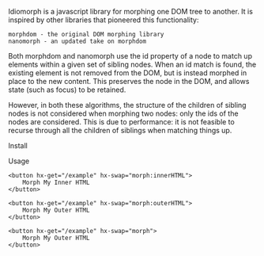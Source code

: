 Idiomorph is a javascript library for morphing one DOM tree to another. It is inspired by other libraries that pioneered this functionality:

    morphdom - the original DOM morphing library
    nanomorph - an updated take on morphdom

Both morphdom and nanomorph use the id property of a node to match up elements within a given set of sibling nodes. When an id match is found, the existing element is not removed from the DOM, but is instead morphed in place to the new content. This preserves the node in the DOM, and allows state (such as focus) to be retained.

However, in both these algorithms, the structure of the children of sibling nodes is not considered when morphing two nodes: only the ids of the nodes are considered. This is due to performance: it is not feasible to recurse through all the children of siblings when matching things up.

Install
<script src="https://unpkg.com/idiomorph/dist/idiomorph-ext.min.js"></script>

Usage
<div hx-ext="morph">

    <button hx-get="/example" hx-swap="morph:innerHTML">
        Morph My Inner HTML
    </button>

    <button hx-get="/example" hx-swap="morph:outerHTML">
        Morph My Outer HTML
    </button>

    <button hx-get="/example" hx-swap="morph">
        Morph My Outer HTML
    </button>

</div>
